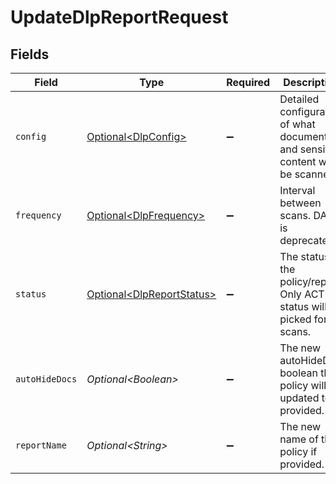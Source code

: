 # UpdateDlpReportRequest


## Fields

| Field                                                                           | Type                                                                            | Required                                                                        | Description                                                                     |
| ------------------------------------------------------------------------------- | ------------------------------------------------------------------------------- | ------------------------------------------------------------------------------- | ------------------------------------------------------------------------------- |
| `config`                                                                        | [Optional\<DlpConfig>](../../models/components/DlpConfig.md)                    | :heavy_minus_sign:                                                              | Detailed configuration of what documents and sensitive content will be scanned. |
| `frequency`                                                                     | [Optional\<DlpFrequency>](../../models/components/DlpFrequency.md)              | :heavy_minus_sign:                                                              | Interval between scans. DAILY is deprecated.                                    |
| `status`                                                                        | [Optional\<DlpReportStatus>](../../models/components/DlpReportStatus.md)        | :heavy_minus_sign:                                                              | The status of the policy/report. Only ACTIVE status will be picked for scans.   |
| `autoHideDocs`                                                                  | *Optional\<Boolean>*                                                            | :heavy_minus_sign:                                                              | The new autoHideDoc boolean the policy will be updated to if provided.          |
| `reportName`                                                                    | *Optional\<String>*                                                             | :heavy_minus_sign:                                                              | The new name of the policy if provided.                                         |
